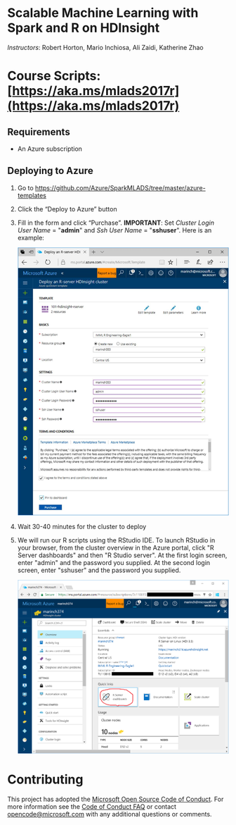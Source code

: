 # Scalable Machine Learning with Spark and R on HDInsight

*Instructors*: Robert Horton, Mario Inchiosa, Ali Zaidi, Katherine Zhao

# Course Scripts: [https://aka.ms/mlads2017r](https://aka.ms/mlads2017r)

## Requirements

* An Azure subscription

## Deploying to Azure

1.	Go to https://github.com/Azure/SparkMLADS/tree/master/azure-templates 
2.	Click the “Deploy to Azure” button
3.	Fill in the form and click “Purchase”. **IMPORTANT**: Set *Cluster Login User Name* = "**admin**" and *Ssh User Name* = "**sshuser**". Here is an example:

    ![Image of creating a new cluster](https://raw.githubusercontent.com/Azure/SparkMLADS/master/imgs/portal-template.PNG)

4.	Wait 30-40 minutes for the cluster to deploy

5.	We will run our R scripts using the RStudio IDE. To launch RStudio in your browser, from the cluster overview in the Azure portal, click "R Server dashboards" and then "R Studio server". At the first login screen, enter "admin" and the password you supplied. At the second login screen, enter "sshuser" and the password you supplied.

    ![Image of the cluster overview](https://raw.githubusercontent.com/Azure/SparkMLADS/master/imgs/cluster-overview.PNG)


# Contributing

This project has adopted the [Microsoft Open Source Code of Conduct](https://opensource.microsoft.com/codeofconduct/). For more information see the [Code of Conduct FAQ](https://opensource.microsoft.com/codeofconduct/faq/) or contact [opencode@microsoft.com](mailto:opencode@microsoft.com) with any additional questions or comments.
